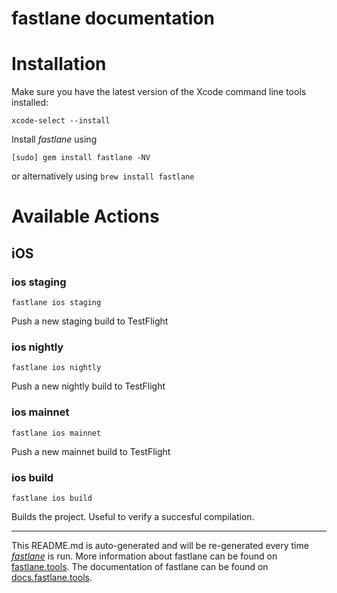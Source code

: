 # fastlane documentation

# Installation

Make sure you have the latest version of the Xcode command line tools installed:

```
xcode-select --install
```

Install _fastlane_ using

```
[sudo] gem install fastlane -NV
```

or alternatively using `brew install fastlane`

# Available Actions

## iOS

### ios staging

```
fastlane ios staging
```

Push a new staging build to TestFlight

### ios nightly

```
fastlane ios nightly
```

Push a new nightly build to TestFlight

### ios mainnet

```
fastlane ios mainnet
```

Push a new mainnet build to TestFlight

### ios build

```
fastlane ios build
```

Builds the project. Useful to verify a succesful compilation.

---

This README.md is auto-generated and will be re-generated every time [_fastlane_](https://fastlane.tools) is run.
More information about fastlane can be found on [fastlane.tools](https://fastlane.tools).
The documentation of fastlane can be found on [docs.fastlane.tools](https://docs.fastlane.tools).
